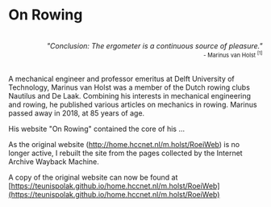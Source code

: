 # On Rowing

<br/>

<div style="text-align: right">
  <i>
    "Conclusion: The ergometer is a continuous source of pleasure."
  </i>
</div>

<div style="text-align: right; font-size: 0.8em">  
  - Marinus van Holst <sup>[1]</sup>
</div>

<br/>

A mechanical engineer and professor emeritus at Delft University of Technology, Marinus van Holst was a member of the Dutch rowing clubs Nautilus and De Laak. Combining his interests in mechanical engineering and rowing, he published various articles on mechanics in rowing. Marinus passed away in 2018, at 85 years of age.



His website "On Rowing" contained the core of his ... 

As the original website (http://home.hccnet.nl/m.holst/RoeiWeb) is no longer active, I rebuilt the site from the pages collected by the Internet Archive Wayback Machine.

A copy of the original website can now be found at [https://teunispolak.github.io/home.hccnet.nl/m.holst/RoeiWeb](https://teunispolak.github.io/home.hccnet.nl/m.holst/RoeiWeb)

